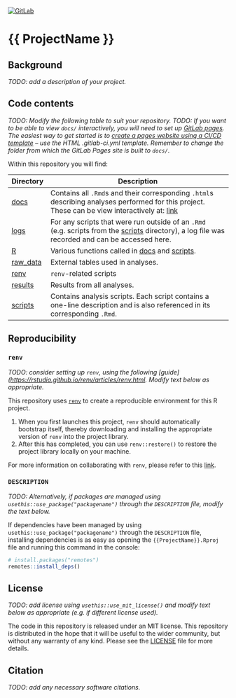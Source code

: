 
<!-- README.md is generated from README.Rmd. Please edit that file -->
<!-- badges: start -->

[![GitLab](https://badgen.net/badge/icon/gitlab-pages?icon=gitlab&label)](#TODO)
<!-- badges: end -->

# {{ ProjectName }}

## Background

<!-- Add a description of your project. -->

*TODO: add a description of your project.*

## Code contents

*TODO: Modify the following table to suit your repository.* *TODO: If
you want to be able to view `docs/` interactively, you will need to set
up [GitLab pages](https://docs.gitlab.com/ee/user/project/pages/). The
easiest way to get started is to [create a pages website using a CI/CD
template](https://docs.gitlab.com/ee/user/project/pages/getting_started/pages_ci_cd_template.html)
– use the HTML .gitlab-ci.yml template. Remember to change the folder
from which the GitLab Pages site is built to `docs/`.*

Within this repository you will find:

| Directory            | Description                                                                                                                                                |
|----------------------|------------------------------------------------------------------------------------------------------------------------------------------------------------|
| [docs](docs)         | Contains all `.Rmd`s and their corresponding `.html`s describing analyses performed for this project. These can be view interactively at: [link](#TODO)    |
| [logs](logs)         | For any scripts that were run outside of an `.Rmd` (e.g. scripts from the [scripts](scripts) directory), a log file was recorded and can be accessed here. |
| [R](R)               | Various functions called in [docs](docs) and [scripts](scripts).                                                                                           |
| [raw_data](raw_data) | External tables used in analyses.                                                                                                                          |
| [renv](renv)         | `renv`-related scripts                                                                                                                                     |
| [results](results)   | Results from all analyses.                                                                                                                                 |
| [scripts](scripts)   | Contains analysis scripts. Each script contains a one-line description and is also referenced in its corresponding `.Rmd`.                                 |

## Reproducibility

<!-- Modify selection below depending on how package dependencies have been managed. -->

### `renv`

<!-- Consider using renv for reproducibility. Delete this section if you will not be doing this. -->

*TODO: consider setting up `renv`, using the following
\[guide\](<https://rstudio.github.io/renv/articles/renv.html>. Modify
text below as appropriate.*

This repository uses [`renv`](https://rstudio.github.io/renv/index.html)
to create a reproducible environment for this R project.

1.  When you first launches this project, `renv` should automatically
    bootstrap itself, thereby downloading and installing the appropriate
    version of `renv` into the project library.
2.  After this has completed, you can use `renv::restore()` to restore
    the project library locally on your machine.

For more information on collaborating with `renv`, please refer to this
[link](https://rstudio.github.io/renv/articles/collaborating.html).

### `DESCRIPTION`

<!-- Consider using renv for reproducibility. Delete this section if you will not be doing this. -->

*TODO: Alternatively, if packages are managed using
`usethis::use_package("packagename")` through the `DESCRIPTION` file,
modify the text below.*

If dependencies have been managed by using
`usethis::use_package("packagename")` through the `DESCRIPTION` file,
installing dependencies is as easy as opening the
`{{ProjectName}}.Rproj` file and running this command in the console:

``` r
# install.packages("remotes")
remotes::install_deps()
```

## License

<!-- For analyses, an MIT license can be added to the project using usethis::use_mit_license(). -->
<!-- If you don't end up using an MIT license, edit below. -->

*TODO: add license using `usethis::use_mit_license()` and modify text
below as appropriate (e.g. if different license used).*

The code in this repository is released under an MIT license. This
repository is distributed in the hope that it will be useful to the
wider community, but without any warranty of any kind. Please see the
[LICENSE](LICENSE) file for more details.

## Citation

<!-- Add any necessary software citations -->

*TODO: add any necessary software citations.*
